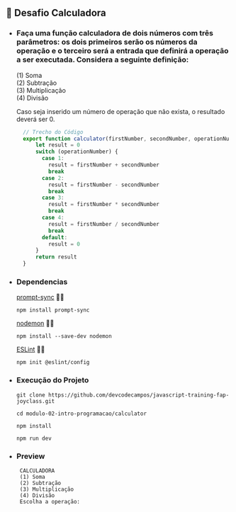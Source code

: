 ## 🚀 Desafio Calculadora
- ### Faça uma função calculadora de dois números com três parâmetros: os dois primeiros serão os números da operação e o terceiro será a entrada que definirá a operação a ser executada. Considera a seguinte definição:
    (1) Soma <br />
    (2) Subtração <br />
    (3) Multiplicação <br />
    (4) Divisão <br />
    
    Caso seja inserido um número de operação que não exista, o resultado deverá ser 0.

    ```js
      // Trecho do Código
      export function calculator(firstNumber, secondNumber, operationNumber) {
          let result = 0
          switch (operationNumber) {
            case 1:
              result = firstNumber + secondNumber
              break
            case 2:
              result = firstNumber - secondNumber
              break
            case 3:
              result = firstNumber * secondNumber
              break
            case 4:
              result = firstNumber / secondNumber
              break
            default:
              result = 0
          }
          return result
      }
    ```

- ### Dependencias
  [prompt-sync](https://www.npmjs.com/package/prompt-sync) 📝🔗
   ```
  npm install prompt-sync
   ```
  
  [nodemon](https://www.npmjs.com/package/nodemon) 📝🔗
   ```
  npm install --save-dev nodemon
   ```

  [ESLint](https://eslint.org/docs/latest/use/getting-started) 📝🔗
   ```
  npm init @eslint/config
   ```

- ### Execução do Projeto
    ```
    git clone https://github.com/devcodecampos/javascript-training-fap-joyclass.git

    cd modulo-02-intro-programacao/calculator

    npm install

    npm run dev
    ```

- ### Preview
   ```
    CALCULADORA      
    (1) Soma
    (2) Subtração    
    (3) Multiplicação
    (4) Divisão      
    Escolha a operação: 
    ```
